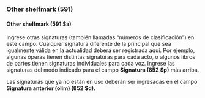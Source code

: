 ### Other shelfmark (591)

#### Other shelfmark (591 $a)
Ingrese otras signaturas (también llamadas “números de clasificación”) en este campo. Cualquier signatura diferente de la principal que sea igualmente válida en la actualidad deberá ser registrada aquí. Por ejemplo, algunas óperas tienen distintas signaturas para cada acto, o algunos libros de partes tienen signaturas individuales para cada voz. Ingrese las signaturas del modo indicado para el campo **Signatura (852 $p)** más arriba.

Las signaturas que ya no están en uso deberán ser ingresadas en el campo **Signatura anterior (olim) (852 $d).**

